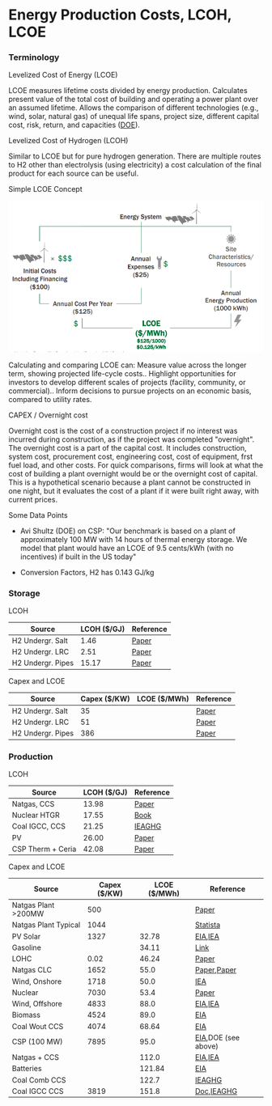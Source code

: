 # Energy Production Costs, LCOH, LCOE

### Terminology

Levelized Cost of Energy (LCOE)

LCOE measures lifetime costs divided by energy production. Calculates
present value of the total cost of building and operating a power
plant over an assumed lifetime. Allows the comparison of different
technologies (e.g., wind, solar, natural gas) of unequal life spans,
project size, different capital cost, risk, return, and capacities
([DOE](https://www.energy.gov/sites/prod/files/2015/08/f25/LCOE.pdf)).

Levelized Cost of Hydrogen (LCOH)

Similar to LCOE but for pure hydrogen generation. There are multiple
routes to H2 other than electrolysis (using electricity) a cost
calculation of the final product for each source can be useful.

Simple LCOE Concept

![](costs-lcoe-01.png)

Calculating and comparing LCOE can: Measure value across the longer
term, showing projected life-cycle costs.. Highlight opportunities for
investors to develop different scales of projects (facility,
community, or commercial).. Inform decisions to pursue projects on an
economic basis, compared to utility rates.

CAPEX / Overnight cost

Overnight cost is the cost of a construction project if no interest
was incurred during construction, as if the project was completed
"overnight". The overnight cost is a part of the capital cost. It
includes construction, system cost, procurement cost, engineering
cost, cost of equipment, frst fuel load, and other costs. For quick
comparisons, firms will look at what the cost of building a plant
overnight would be or the overnight cost of capital. This is a
hypothetical scenario because a plant cannot be constructed in one
night, but it evaluates the cost of a plant if it were built right
away, with current prices.

Some Data Points

* Avi Shultz (DOE) on CSP: "Our benchmark is based on a plant of
approximately 100 MW with 14 hours of thermal energy storage. We model
that plant would have an LCOE of 9.5 cents/kWh (with no incentives) if
built in the US today"

* Conversion Factors, H2 has 0.143 GJ/kg

### Storage

LCOH

|Source             |LCOH ($/GJ) |Reference| 
|-------------------|------------|----------|
|H2 Undergr. Salt   | 1.46       |[Paper](https://www.hydrogen.energy.gov/pdfs/review19/st001_ahluwalia_2019_o.pdf) |
|H2 Undergr. LRC    | 2.51       |[Paper](https://www.hydrogen.energy.gov/pdfs/review19/st001_ahluwalia_2019_o.pdf) |
|H2 Undergr. Pipes  | 15.17      |[Paper](https://www.hydrogen.energy.gov/pdfs/review19/st001_ahluwalia_2019_o.pdf) |

Capex and LCOE

|Source               | Capex ($/KW)       |LCOE ($/MWh)|Reference| 
|---------------------|--------------------|------------|----------|
|H2 Undergr. Salt     | 35                 |            |[Paper](https://www.hydrogen.energy.gov/pdfs/review19/st001_ahluwalia_2019_o.pdf) |
|H2 Undergr. LRC      | 51                 |            |[Paper](https://www.hydrogen.energy.gov/pdfs/review19/st001_ahluwalia_2019_o.pdf) |
|H2 Undergr. Pipes    | 386                |            |[Paper](https://www.hydrogen.energy.gov/pdfs/review19/st001_ahluwalia_2019_o.pdf) |

### Production

LCOH

|Source             |LCOH ($/GJ) |Reference| 
|-------------------|------------|----------|
|Natgas, CCS        | 13.98      |[Paper](https://www.linkedin.com/pulse/what-levelized-cost-clean-hydrogen-production-greg-perkins/)  |
|Nuclear HTGR       | 17.55      |[Book](https://books.google.com.tr/books?id=BpZ7DwAAQBAJ)  |
|Coal IGCC, CCS     | 21.25      |[IEAGHG](https://ieaghg.org/docs/General_Docs/Reports/2014-03.pdf)  |
|PV                 | 26.00      |[Paper](https://www.cell.com/cell-reports-physical-science/pdfExtended/S2666-3864(20)30224-1)  |
|CSP Therm + Ceria  | 42.08      |[Paper](https://www.mdpi.com/1996-1073/12/3/352/pdf-vor)  |


Capex and LCOE

|Source               | Capex ($/KW)       |LCOE ($/MWh)|Reference| 
|---------------------|--------------------|------------|----------|
|Natgas Plant >200MW  | 500                |            |[Paper](https://www.sciencedirect.com/topics/engineering/natural-gas-combined-cycle) |
|Natgas Plant Typical | 1044               |            |[Statista](https://www.statista.com/statistics/243707/capital-costs-of-a-typical-us-combined-cycle-power-plant/#:~:text=The%20capital%20expenditure%20of%20a,dollars%20per%20kilowatt%20by%202050.)  |
|PV Solar             | 1327               | 32.78      |[EIA](https://www.eia.gov/outlooks/aeo/assumptions/pdf/table_8.2.pdf),[IEA](https://www.iea.org/reports/projected-costs-of-generating-electricity-2020)
|Gasoline             |                    | 34.11      |[Link](https://voltaoil.com/what-makes-up-retail-price-for-gasoline)
|LOHC                 | 0.02               | 46.24      |[Paper](https://ec.europa.eu/research/participants/documents/downloadPublic?documentIds=080166e5c551f4c2&appId=PPGMS) |
|Natgas CLC           | 1652               | 55.0       |[Paper](https://www.sciencedirect.com/science/article/pii/S175058361730693X),[Paper](https://www.researchgate.net/publication/326160300_Techno-Economic_Analysis_of_a_Carbon_Capture_Chemical_Looping_Combustion_Power_Plant)  |
|Wind, Onshore        | 1718               | 50.0       |[IEA](https://www.iea.org/reports/projected-costs-of-generating-electricity-2020)
|Nuclear              | 7030               | 53.4       |[Paper](https://link.springer.com/content/pdf/10.1007/s11356-021-18129-3.pdf/)|
|Wind, Offshore       | 4833               | 88.0       |[EIA](https://www.eia.gov/outlooks/aeo/assumptions/pdf/table_8.2.pdf),[IEA](https://www.iea.org/reports/projected-costs-of-generating-electricity-2020)
|Biomass              | 4524               | 89.0       |[EIA](https://www.eia.gov/outlooks/aeo/pdf/electricity_generation.pdf)|
|Coal Wout CCS        | 4074               | 68.64      |[EIA](https://www.eia.gov/outlooks/aeo/assumptions/pdf/table_8.2.pdf)|
|CSP (100 MW)         | 7895               | 95.0       |[EIA](https://www.eia.gov/outlooks/aeo/assumptions/pdf/table_8.2.pdf),DOE (see above)|
|Natgas + CCS         |                    | 112.0      |[EIA](https://www.eia.gov/outlooks/aeo/assumptions/pdf/table_8.2.pdf),[IEA](https://www.iea.org/reports/projected-costs-of-generating-electricity-2020)
|Batteries            |                    | 121.84     | [EIA](https://www.eia.gov/outlooks/aeo/pdf/electricity_generation.pdf)  |
|Coal Comb CCS        |                    | 122.7      |[IEAGHG](https://ieaghg.org/docs/General_Docs/Reports/2014-03.pdf)|
|Coal IGCC CCS        | 3819               | 151.8      |[Doc](https://atb-archive.nrel.gov/electricity/2017/index.html?t=cc&s=cx),[IEAGHG](https://ieaghg.org/docs/General_Docs/Reports/2014-03.pdf)|


